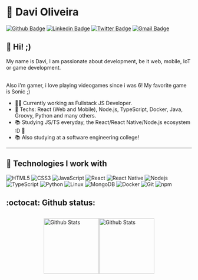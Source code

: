 # :blue_heart: Davi Oliveira

[![Github Badge](https://img.shields.io/badge/-Github-000?style=flat-square&logo=Github&logoColor=white&link=https://github.com/davioliveira-dev)](https://github.com/davioliveira-dev)
[![Linkedin Badge](https://img.shields.io/badge/-LinkedIn-blue?style=flat-square&logo=Linkedin&logoColor=white&link=https://www.linkedin.com/in/davioliveira-dev/)](https://www.linkedin.com/in/davioliveira-dev/)
[![Twitter Badge](https://img.shields.io/badge/-Twitter-1ca0f1?style=flat-square&labelColor=1ca0f1&logo=twitter&logoColor=white&link=https://twitter.com/davi_oliveirab)](https://twitter.com/davi_oliveirab)
[![Gmail Badge](https://img.shields.io/badge/-Gmail-c14438?style=flat-square&logo=Gmail&logoColor=white&link=mailto:davioliveira-dev@outlook.com)](mailto:davioliveira-dev@outlook.com)

## :vulcan_salute: Hi! ;)

My name is Davi, I am passionate about development, be it web, mobile, IoT or game development.

<br> Also i'm gamer, i love playing videogames since i was 6! My favorite game is Sonic ;)

- :office_worker: Currently working as Fullstack JS Developer.
- :blue_heart: Techs: React (Web and Mobile), Node.js, TypeScript, Docker, Java, Groovy, Python and many others.
- :books: Studying JS/TS everyday, the React/React Native/Node.js ecosystem :D :blue_heart:
- :books: Also studying at a software engineering college!

---

## :hammer: Technologies I work with

![HTML5](https://img.shields.io/badge/-HTML5-E34F26?style=for-the-badge&logo=html5&logoColor=white)
![CSS3](https://img.shields.io/badge/-CSS3-549FDE?style=for-the-badge&logo=css3&logoColor=white)
![JavaScript](https://img.shields.io/badge/-JavaScript-F7B93E?style=for-the-badge&logo=javascript&logoColor=fff)
![React](https://img.shields.io/badge/-React.js-45b8d8?style=for-the-badge&logo=react&logoColor=white)
![React Native](https://img.shields.io/badge/-React%20Native-45b8d8?style=for-the-badge&logo=react&logoColor=white)
![Nodejs](https://img.shields.io/badge/-Node.js-43853d?style=for-the-badge&logo=nodemon&logoColor=white)
![TypeScript](https://img.shields.io/badge/-TypeScript-0077C6?style=for-the-badge&logo=typescript&logoColor=fff)
![Python](https://img.shields.io/badge/-Python-4B8BBE?style=for-the-badge&logo=python&logoColor=white)
![Linux](https://img.shields.io/badge/-Linux-16C60C?style=for-the-badge&logo=linux&logoColor=white)
![MongoDB](https://img.shields.io/badge/-MongoDB-13aa52?style=for-the-badge&logo=mongodb&logoColor=white)
![Docker](https://img.shields.io/badge/-Docker-46a2f1?style=for-the-badge&logo=docker&logoColor=white)
![Git](https://img.shields.io/badge/-Git-F05032?style=for-the-badge&logo=git&logoColor=white)
![npm](https://img.shields.io/badge/-NPM-CB3837?style=for-the-badge&logo=npm&logoColor=white)

## :octocat: Github status:

<div style="display: flex; flex-wrap: wrap; justify-content: center; margin: 30px 0;">  
  <img height="150px" src="https://github-readme-stats.vercel.app/api/top-langs/?username=davioliveira-dev&layout=compact&count_private=true&theme=tokyonight" alt="Github Stats" />
  <img height="150px" src="https://github-readme-stats.vercel.app/api?show_icons=true&include_all_commits=true&username=davioliveira-dev&count_private=true&theme=tokyonight" alt="Github Stats" />
  <br />
</div>
